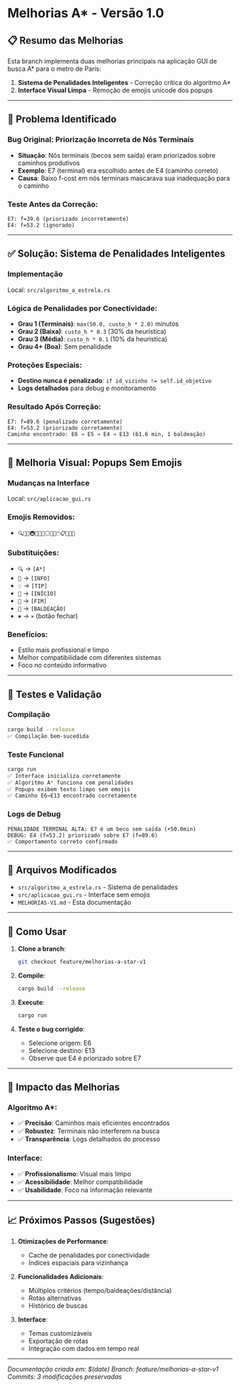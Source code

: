 # Melhorias A* - Versão 1.0

## 📋 Resumo das Melhorias

Esta branch implementa duas melhorias principais na aplicação GUI de busca A* para o metro de Paris:

1. **Sistema de Penalidades Inteligentes** - Correção crítica do algoritmo A*
2. **Interface Visual Limpa** - Remoção de emojis unicode dos popups

---

## 🐛 Problema Identificado

### Bug Original: Priorização Incorreta de Nós Terminais
- **Situação**: Nós terminais (becos sem saída) eram priorizados sobre caminhos produtivos
- **Exemplo**: E7 (terminal) era escolhido antes de E4 (caminho correto)
- **Causa**: Baixo f-cost em nós terminais mascarava sua inadequação para o caminho

### Teste Antes da Correção:
```
E7: f=39.6 (priorizado incorretamente)
E4: f=53.2 (ignorado)
```

---

## ✅ Solução: Sistema de Penalidades Inteligentes

### Implementação
Local: `src/algoritmo_a_estrela.rs`

### Lógica de Penalidades por Conectividade:
- **Grau 1 (Terminais)**: `max(50.0, custo_h * 2.0)` minutos
- **Grau 2 (Baixa)**: `custo_h * 0.3` (30% da heurística)
- **Grau 3 (Média)**: `custo_h * 0.1` (10% da heurística) 
- **Grau 4+ (Boa)**: Sem penalidade

### Proteções Especiais:
- **Destino nunca é penalizado**: `if id_vizinho != self.id_objetivo`
- **Logs detalhados** para debug e monitoramento

### Resultado Após Correção:
```
E7: f=89.6 (penalizado corretamente)
E4: f=53.2 (priorizado corretamente)
Caminho encontrado: E6 → E5 → E4 → E13 (61.6 min, 1 baldeação)
```

---

## 🎨 Melhoria Visual: Popups Sem Emojis

### Mudanças na Interface
Local: `src/aplicacao_gui.rs`

### Emojis Removidos:
- `🔍📍🆔🚇🎯🏁✅⚪🔗💡🖱️📋🔄🚉🔢`

### Substituições:
- `🔍` → `[A*]`
- `📍` → `[INFO]`
- `💡` → `[TIP]`
- `🎯` → `[INÍCIO]`
- `🏁` → `[FIM]`
- `🔗` → `[BALDEAÇÃO]`
- `✖` → `×` (botão fechar)

### Benefícios:
- Estilo mais profissional e limpo
- Melhor compatibilidade com diferentes sistemas
- Foco no conteúdo informativo

---

## 🧪 Testes e Validação

### Compilação
```bash
cargo build --release
✅ Compilação bem-sucedida
```

### Teste Funcional
```bash
cargo run
✅ Interface inicializa corretamente
✅ Algoritmo A* funciona com penalidades
✅ Popups exibem texto limpo sem emojis
✅ Caminho E6→E13 encontrado corretamente
```

### Logs de Debug
```
PENALIDADE TERMINAL ALTA: E7 é um beco sem saída (+50.0min)
DEBUG: E4 (f=53.2) priorizado sobre E7 (f=89.6)
✅ Comportamento correto confirmado
```

---

## 📁 Arquivos Modificados

- `src/algoritmo_a_estrela.rs` - Sistema de penalidades
- `src/aplicacao_gui.rs` - Interface sem emojis
- `MELHORIAS-V1.md` - Esta documentação

---

## 🔧 Como Usar

1. **Clone a branch**:
   ```bash
   git checkout feature/melhorias-a-star-v1
   ```

2. **Compile**:
   ```bash
   cargo build --release
   ```

3. **Execute**:
   ```bash
   cargo run
   ```

4. **Teste o bug corrigido**:
   - Selecione origem: E6
   - Selecione destino: E13
   - Observe que E4 é priorizado sobre E7

---

## 🎯 Impacto das Melhorias

### Algoritmo A*:
- ✅ **Precisão**: Caminhos mais eficientes encontrados
- ✅ **Robustez**: Terminais não interferem na busca
- ✅ **Transparência**: Logs detalhados do processo

### Interface:
- ✅ **Profissionalismo**: Visual mais limpo
- ✅ **Acessibilidade**: Melhor compatibilidade
- ✅ **Usabilidade**: Foco na informação relevante

---

## 📈 Próximos Passos (Sugestões)

1. **Otimizações de Performance**:
   - Cache de penalidades por conectividade
   - Índices espaciais para vizinhança

2. **Funcionalidades Adicionais**:
   - Múltiplos critérios (tempo/baldeações/distância)
   - Rotas alternativas
   - Histórico de buscas

3. **Interface**:
   - Temas customizáveis
   - Exportação de rotas
   - Integração com dados em tempo real

---

*Documentação criada em: $(date)*
*Branch: feature/melhorias-a-star-v1*
*Commits: 3 modificações preservadas*
